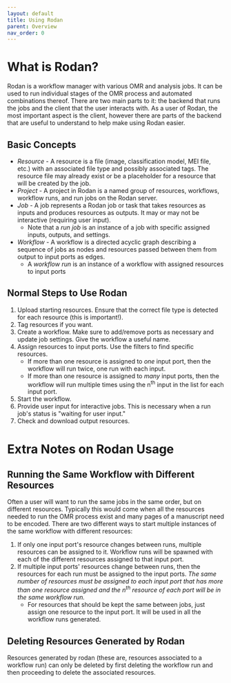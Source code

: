 ```yaml
---
layout: default
title: Using Rodan
parent: Overview
nav_order: 0
---
```


# What is Rodan?

Rodan is a workflow manager with various OMR and analysis jobs.
It can be used to run individual stages of the OMR process and automated combinations thereof.
There are two main parts to it: the backend that runs the jobs and the client that the user interacts with.
As a user of Rodan, the most important aspect is the client, however there are parts of the backend that are useful to understand to help make using Rodan easier.

## Basic Concepts

* *Resource* - A resource is a file (image, classification model, MEI file, etc.) with an associated file type and possibly associated tags. The resource file may already exist or be a placeholder for a resource that will be created by the job.
* *Project* - A project in Rodan is a named group of resources, workflows, workflow runs, and run jobs on the Rodan server.
* *Job* - A job represents a Rodan job or task that takes resources as inputs and produces resources as outputs. It may or may not be interactive (requiring user input).
    * Note that a *run job* is an instance of a job with specific assigned inputs, outputs, and settings.
* *Workflow* - A workflow is a directed acyclic graph describing a sequence of jobs as nodes and resources passed between them from output to input ports as edges.
    * A *workflow run* is an instance of a workflow with assigned resources to input ports


## Normal Steps to Use Rodan

1. Upload starting resources. Ensure that the correct file type is detected for each resource (this is important!).
2. Tag resources if you want.
3. Create a workflow. Make sure to add/remove ports as necessary and update job settings. Give the workflow a useful name.
4. Assign resources to input ports. Use the filters to find specific resources.
    * If more than one resource is assigned to *one* input port, then the workflow will run twice, one run with each input.
    * If more than one resource is assigned to *many* input ports, then the workflow will run multiple times using the n<sup>th</sup> input in the list for each input port.
5. Start the workflow.
6. Provide user input for interactive jobs. This is necessary when a run job's status is "waiting for user input."
7. Check and download output resources.

# Extra Notes on Rodan Usage

## Running the Same Workflow with Different Resources

Often a user will want to run the same jobs in the same order, but on different resources.
Typically this would come when all the resources needed to run the OMR process exist and
many pages of a manuscript need to be encoded. There are two different ways to start multiple
instances of the same workflow with different resources:

1. If only one input port's resource changes between runs, multiple resources can be assigned
to it. Workflow runs will be spawned with each of the different resources assigned to that
input port.
2. If multiple input ports' resources change between runs, then the resources for each run
must be assigned to the input ports. *The same number of resources must be assigned to each
input port that has more than one resource assigned and the n<sup>th</sup> resource of each
port will be in the same workflow run.*
    * For resources that should be kept the same between jobs, just assign one resource to
    the input port. It will be used in all the workflow runs generated.


## Deleting Resources Generated by Rodan

Resources generated by rodan (these are, resources associated to a workflow run) can only be deleted by first deleting the workflow run and then proceeding to delete the associated resources.
